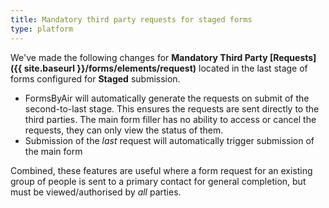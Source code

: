 ```yaml
---
title: Mandatory third party requests for staged forms
type: platform
---
```


We've made the following changes for **Mandatory Third Party [Requests]({{ site.baseurl }}/forms/elements/request)** located in the last stage of forms configured for **Staged** submission.

* FormsByAir will automatically generate the requests on submit of the second-to-last stage. This ensures the requests are sent directly to the third parties. The main form filler has no ability to access or cancel the requests, they can only view the status of them.
* Submission of the *last* request will automatically trigger submission of the main form

Combined, these features are useful where a form request for an existing group of people is sent to a primary contact for general completion, but must be viewed/authorised by *all* parties.